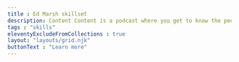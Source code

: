 ```yaml
---
title : Ed Marsh skillset
description: Content Content is a podcast where you get to know the people behind the content. We interview professionals in technical communication, content strategy, content marketing, information architecture, and others who create, organize, and maintain content online.
tags : "skills"
eleventyExcludeFromCollections : true
layout: "layouts/grid.njk"
buttonText : "Learn more"
---
```

